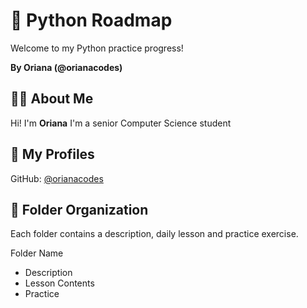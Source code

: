 # 🐍 Python Roadmap
Welcome to my Python practice progress! 

**By Oriana (@orianacodes)**  

## 🙋‍♀️ About Me
Hi! I'm **Oriana**  I'm a senior Computer Science student 

## 🔗 My Profiles
GitHub: [@orianacodes](https://github.com/orianacodes)  


## 📁 Folder Organization
Each folder contains a description, daily lesson and practice exercise.

Folder Name
- Description
- Lesson Contents
- Practice 
